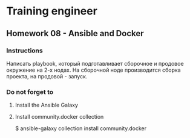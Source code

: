 # Training engineer

## Homework 08 - Ansible and Docker

### Instructions

Написать playbook, который подготавливает сборочное и продовое
окружение на 2-х нодах. На сборочной ноде производится сборка
проекта, на продовой - запуск.

### Do not forget to

1. Install the Ansible Galaxy
2. Install community.docker collection

    $ ansible-galaxy collection install community.docker
